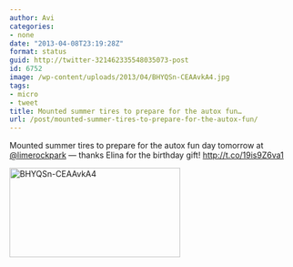 ```yaml
---
author: Avi
categories:
- none
date: "2013-04-08T23:19:28Z"
format: status
guid: http://twitter-321462335548035073-post
id: 6752
image: /wp-content/uploads/2013/04/BHYQSn-CEAAvkA4.jpg
tags:
- micro
- tweet
title: Mounted summer tires to prepare for the autox fun…
url: /post/mounted-summer-tires-to-prepare-for-the-autox-fun/
---
```

Mounted summer tires to prepare for the autox fun day tomorrow at [@limerockpark](http://twitter.com/limerockpark) — thanks Elina for the birthday gift! http://t.co/19is9Z6va1

<img width="300" height="157" src="http://aviflax.com/wp-content/uploads/2013/04/BHYQSn-CEAAvkA4.jpg" class="attachment-medium" alt="BHYQSn-CEAAvkA4" />
